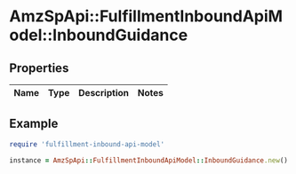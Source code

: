 # AmzSpApi::FulfillmentInboundApiModel::InboundGuidance

## Properties

| Name | Type | Description | Notes |
| ---- | ---- | ----------- | ----- |

## Example

```ruby
require 'fulfillment-inbound-api-model'

instance = AmzSpApi::FulfillmentInboundApiModel::InboundGuidance.new()
```

